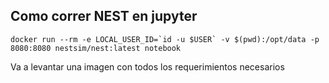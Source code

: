## Como correr NEST en jupyter

```
docker run --rm -e LOCAL_USER_ID=`id -u $USER` -v $(pwd):/opt/data -p 8080:8080 nestsim/nest:latest notebook
```
Va a levantar una imagen con todos los requerimientos necesarios
